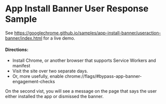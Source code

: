 App Install Banner User Response Sample
===

See https://googlechrome.github.io/samples/app-install-banner/useraction-banner/index.html for a live demo.


#### Directions:

* Install Chrome, or another browser that supports Service Workers and manifest
* Visit the site over two separate days.
* Or, more usefully, enable chrome://flags/#bypass-app-banner-engagement-checks

On the second vist, you will see a message on the page that says the user either installed the app or dismissed the banner.